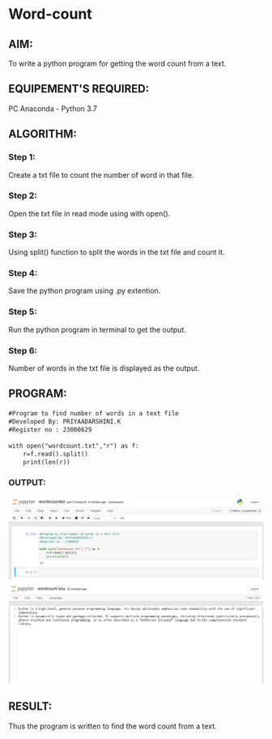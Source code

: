 # Word-count
## AIM:
To write a python program for getting the word count from a text.
## EQUIPEMENT'S REQUIRED: 
PC
Anaconda - Python 3.7
## ALGORITHM: 
### Step 1:
Create a txt file to count the number of word in that file.
### Step 2: 
Open the txt file in read mode using with open().
### Step 3: 
Using split() function to split the words in the txt file and count it.
### Step 4:  
Save the python program using .py extention.
### Step 5: 
Run the python program in terminal to get the output.
### Step 6: 
Number of words in the txt file is displayed as the output.

## PROGRAM:
```
#Program to find number of words in a text file 
#Developed By: PRIYAADARSHINI.K
#Register no : 23000629

with open("wordcount.txt","r") as f:
    r=f.read().split()
    print(len(r))
```

### OUTPUT:
![output](/output.png)
![output](/output2.png)

## RESULT:
Thus the program is written to find the word count from a text.
